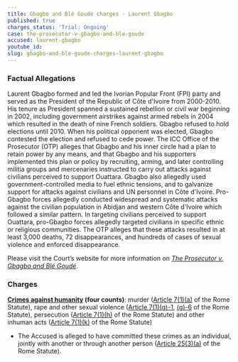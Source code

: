 ```yaml
---
title: Gbagbo and Blé Goudé charges - Laurent Gbagbo
published: true
charges_status: 'Trial: Ongoing'
case: the-prosecutor-v-gbagbo-and-ble-goude
accused: laurent-gbagbo
youtube_id:
slug: gbagbo-and-ble-goude-charges-laurent-gbagbo
---
```



### Factual Allegations

Laurent Gbagbo formed and led the Ivorian Popular Front (FPI) party and served as the President of the Republic of C&ocirc;te d'Ivoire from 2000-2010. His tenure as President spanned a sustained rebellion or civil war beginning in 2002, including government airstrikes against armed rebels in 2004 which resulted in the death of nine French soldiers. Gbagbo refused to hold elections until 2010. When his political opponent was elected, Gbagbo contested the election and refused to cede power. The ICC Office of the Prosecutor (OTP) alleges that Gbagbo and his inner circle had a plan to retain power by any means, and that Gbagbo and his supporters implemented this plan or policy by recruiting, arming, and later controlling militia groups and mercenaries instructed to carry out attacks against civilians perceived to support Ouattara. Gbagbo also allegedly used government-controlled media to fuel ethnic tensions, and to galvanize support for attacks against civilians and UN personnel in C&ocirc;te d'Ivoire. Pro-Gbagbo forces allegedly conducted widespread and systematic attacks against the civilian population in Abidjan and western C&ocirc;te d'Ivoire which followed a similar pattern. In targeting civilians perceived to support Ouattara, pro-Gbagbo forces allegedly targeted civilians in specific ethnic or religious communities. The OTP alleges that these attacks resulted in at least 3,000 deaths, 72 disappearances, and hundreds of cases of sexual violence and enforced disappearance.

Please visit the Court’s website for more information on [*The Prosecutor v. Gbagbo and Bl&eacute; Goud&eacute;*](https://www.icc-cpi.int/cdi/gbagbo-goude).

### Charges

**[Crimes against humanity](http://www.casematrixnetwork.org/case-m/klamberg-commentary/rome-statute/#c1171) (four counts)**: murder ([Article 7(1)(a)](http://www.casematrixnetwork.org/cmn-knowledge-hub/klamberg-commentary/elements-of-crime/#c2286) of the Rome Statute), rape and other sexual violence ([Article 7(1)(g)-1](http://www.casematrixnetwork.org/cmn-knowledge-hub/klamberg-commentary/elements-of-crime/#c2292), [(g)-6](http://www.casematrixnetwork.org/cmn-knowledge-hub/klamberg-commentary/elements-of-crime/#c2297) of the Rome Statute), persecution ([Article 7(1)(h)](http://www.casematrixnetwork.org/cmn-knowledge-hub/klamberg-commentary/elements-of-crime/#c2298) of the Rome Statute) and other inhuman acts ([Article 7(1)(k)](http://www.casematrixnetwork.org/cmn-knowledge-hub/klamberg-commentary/elements-of-crime/#c2301) of the Rome Statute)

* The Accused is alleged to have committed these crimes as an individual, jointly with another or through another person ([Article 25(3)(a)](http://www.casematrixnetwork.org/case-m/klamberg-commentary/rome-statute/#c1198) of the Rome Statute).